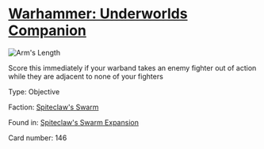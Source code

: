 # [Warhammer: Underworlds Companion](https://guidokessels.github.io/wh-underworlds)

  

![Arm's Length](https://warhammerunderworlds.com/wp-content/uploads/sites/6/2018/02/146_ENG.png)

Score this immediately if your warband takes an enemy fighter out of action while they are adjacent to none of your fighters

Type: Objective

Faction: [Spiteclaw's Swarm](https://guidokessels.github.io/wh-underworlds/factions/spiteclaws-swarm.md)

Found in: [Spiteclaw's Swarm Expansion](https://guidokessels.github.io/wh-underworlds/locations/spiteclaws-swarm-expansion.md)

Card number: 146

